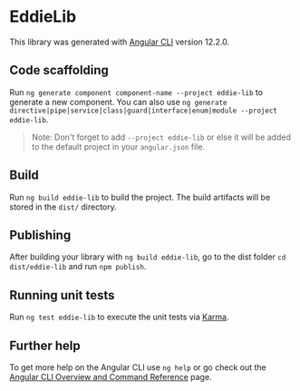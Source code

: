 # EddieLib

This library was generated with [Angular CLI](https://github.com/angular/angular-cli) version 12.2.0.

## Code scaffolding

Run `ng generate component component-name --project eddie-lib` to generate a new component. You can also use `ng generate directive|pipe|service|class|guard|interface|enum|module --project eddie-lib`.
> Note: Don't forget to add `--project eddie-lib` or else it will be added to the default project in your `angular.json` file. 

## Build

Run `ng build eddie-lib` to build the project. The build artifacts will be stored in the `dist/` directory.

## Publishing

After building your library with `ng build eddie-lib`, go to the dist folder `cd dist/eddie-lib` and run `npm publish`.

## Running unit tests

Run `ng test eddie-lib` to execute the unit tests via [Karma](https://karma-runner.github.io).

## Further help

To get more help on the Angular CLI use `ng help` or go check out the [Angular CLI Overview and Command Reference](https://angular.io/cli) page.
